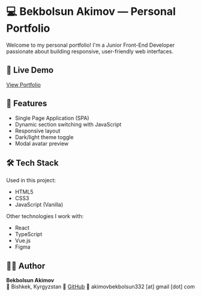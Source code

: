 # 💻 Bekbolsun Akimov — Personal Portfolio

Welcome to my personal portfolio! I'm a Junior Front-End Developer passionate about building responsive, user-friendly web interfaces.

## 🚀 Live Demo

[View Portfolio](https://softengx.github.io/portfolio/)

## 📌 Features

- Single Page Application (SPA)
- Dynamic section switching with JavaScript
- Responsive layout
- Dark/light theme toggle
- Modal avatar preview

## 🛠️ Tech Stack

Used in this project:
- HTML5
- CSS3
- JavaScript (Vanilla)

Other technologies I work with:
- React
- TypeScript
- Vue.js
- Figma

## 👨‍💻 Author

**Bekbolsun Akimov**  
📍 Bishkek, Kyrgyzstan
🔗 [GitHub](https://github.com/SoftEngX)
📧 akimovbekbolsun332 [at] gmail [dot] com
